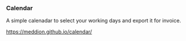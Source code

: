 ### Calendar

A simple calenadar to select your working days and export it for invoice.

https://meddion.github.io/calendar/

